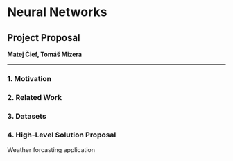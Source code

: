 # Neural Networks  

## Project Proposal

**Matej Čief, Tomáš Mizera**

---



### 1. Motivation

### 2. Related Work

### 3. Datasets

### 4. High-Level Solution Proposal





Weather forcasting application